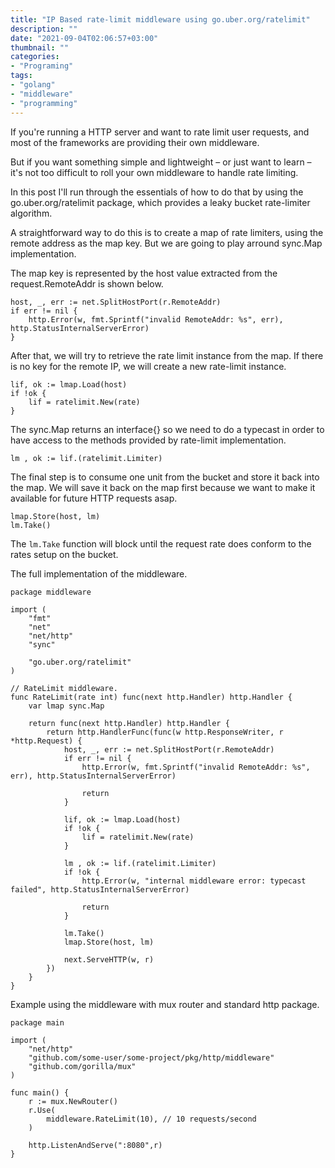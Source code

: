 ```yaml
---
title: "IP Based rate-limit middleware using go.uber.org/ratelimit"
description: ""
date: "2021-09-04T02:06:57+03:00"
thumbnail: ""
categories:
- "Programing"
tags:
- "golang"
- "middleware"
- "programming"
---
```


If you're running a HTTP server and want to rate limit user requests, and most of the frameworks are providing their own middleware.

But if you want something simple and lightweight – or just want to learn – it's not too difficult to roll your own middleware to handle rate limiting.

<!--more--> 

In this post I'll run through the essentials of how to do that by using the go.uber.org/ratelimit package, which provides a leaky bucket rate-limiter algorithm.

A straightforward way to do this is to create a map of rate limiters, using the remote address as the map key. But we are going to play arround sync.Map implementation.

The map key is represented by the host value extracted from the request.RemoteAddr is shown below.
```golang
host, _, err := net.SplitHostPort(r.RemoteAddr)
if err != nil {
    http.Error(w, fmt.Sprintf("invalid RemoteAddr: %s", err), http.StatusInternalServerError)
}
```

After that, we will try to retrieve the rate limit instance from the map. If there is no key for the remote IP, we will create a new rate-limit instance.
```golang
lif, ok := lmap.Load(host)
if !ok {
    lif = ratelimit.New(rate)
}
```

The sync.Map returns an interface{} so we need to do a typecast in order to have access to the methods provided by rate-limit implementation.
```golang
lm , ok := lif.(ratelimit.Limiter)
```

The final step is to consume one unit from the bucket and store it back into the map. We will save it back on the map first because we want to make it available for future HTTP requests asap.
```golang
lmap.Store(host, lm)
lm.Take()
```

The `lm.Take` function will block until the request rate does conform to the rates setup on the bucket.

The full implementation of the middleware.
```golang
package middleware

import (
	"fmt"
	"net"
	"net/http"
	"sync"

	"go.uber.org/ratelimit"
)

// RateLimit middleware.
func RateLimit(rate int) func(next http.Handler) http.Handler {
	var lmap sync.Map

	return func(next http.Handler) http.Handler {
		return http.HandlerFunc(func(w http.ResponseWriter, r *http.Request) {
			host, _, err := net.SplitHostPort(r.RemoteAddr)
			if err != nil {
				http.Error(w, fmt.Sprintf("invalid RemoteAddr: %s", err), http.StatusInternalServerError)

				return
			}

			lif, ok := lmap.Load(host)
			if !ok {
				lif = ratelimit.New(rate)
			}

			lm , ok := lif.(ratelimit.Limiter)
			if !ok {
			    http.Error(w, "internal middleware error: typecast failed", http.StatusInternalServerError)

			    return
			}

			lm.Take()
			lmap.Store(host, lm)

			next.ServeHTTP(w, r)
		})
	}
}
```

Example using the middleware with mux router and standard http package.

```golang
package main

import (
	"net/http"
	"github.com/some-user/some-project/pkg/http/middleware"
	"github.com/gorilla/mux"
)

func main() {
	r := mux.NewRouter()
	r.Use(
		middleware.RateLimit(10), // 10 requests/second
	)

	http.ListenAndServe(":8080",r)
}
```

